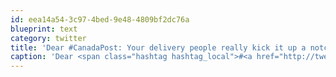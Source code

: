 ```yaml
---
id: eea14a54-3c97-4bed-9e48-4809bf2dc76a
blueprint: text
category: twitter
title: 'Dear #CanadaPost: Your delivery people really kick it up a notch at this time of year.  Thanks!'
caption: 'Dear <span class="hashtag hashtag_local">#<a href="http://tweettemp.darylchymko.ca/?tag=canadapost">CanadaPost</a>: Your delivery people really kick it up a notch at this time of year.  Thanks!'
---
```

